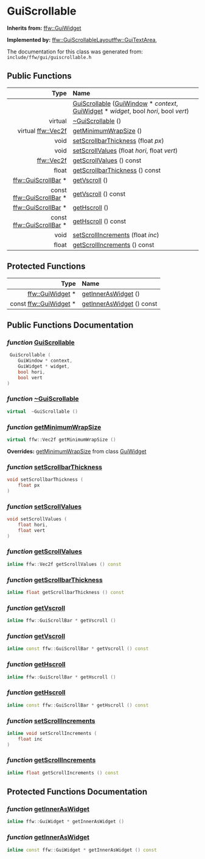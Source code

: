 GuiScrollable
===================================


**Inherits from:** [ffw::GuiWidget](ffw_GuiWidget.html)

**Implemented by:** [ffw::GuiScrollableLayout](ffw_GuiScrollableLayout.html)[ffw::GuiTextArea](ffw_GuiTextArea.html), 

The documentation for this class was generated from: `include/ffw/gui/guiscrollable.h`



## Public Functions

| Type | Name |
| -------: | :------- |
|   | [GuiScrollable](#9da48fbd) ([GuiWindow](ffw_GuiWindow.html) * _context_, [GuiWidget](ffw_GuiWidget.html) * _widget_, bool _hori_, bool _vert_)  |
|  virtual  | [~GuiScrollable](#6c487500) ()  |
|  virtual [ffw::Vec2f](ffw.html#fcfaa6c5) | [getMinimumWrapSize](#58fd9b8a) ()  |
|  void | [setScrollbarThickness](#9d03fe74) (float _px_)  |
|  void | [setScrollValues](#d66b1e98) (float _hori_, float _vert_)  |
|  [ffw::Vec2f](ffw.html#fcfaa6c5) | [getScrollValues](#8f957bd8) () const  |
|  float | [getScrollbarThickness](#d5abfdc3) () const  |
|  [ffw::GuiScrollBar](ffw_GuiScrollBar.html) * | [getVscroll](#a14e4906) ()  |
|  const [ffw::GuiScrollBar](ffw_GuiScrollBar.html) * | [getVscroll](#9e4eb2e6) () const  |
|  [ffw::GuiScrollBar](ffw_GuiScrollBar.html) * | [getHscroll](#0f65bc66) ()  |
|  const [ffw::GuiScrollBar](ffw_GuiScrollBar.html) * | [getHscroll](#9482fb26) () const  |
|  void | [setScrollIncrements](#c988a879) (float _inc_)  |
|  float | [getScrollIncrements](#368ce45e) () const  |


## Protected Functions

| Type | Name |
| -------: | :------- |
|  [ffw::GuiWidget](ffw_GuiWidget.html) * | [getInnerAsWidget](#a4ed7453) ()  |
|  const [ffw::GuiWidget](ffw_GuiWidget.html) * | [getInnerAsWidget](#dbe6de5f) () const  |


## Public Functions Documentation

### _function_ <a id="9da48fbd" href="#9da48fbd">GuiScrollable</a>

```cpp
 GuiScrollable (
    GuiWindow * context,
    GuiWidget * widget,
    bool hori,
    bool vert
) 
```



### _function_ <a id="6c487500" href="#6c487500">~GuiScrollable</a>

```cpp
virtual  ~GuiScrollable () 
```



### _function_ <a id="58fd9b8a" href="#58fd9b8a">getMinimumWrapSize</a>

```cpp
virtual ffw::Vec2f getMinimumWrapSize () 
```



**Overrides:** [getMinimumWrapSize](/doxygen/ffw_GuiWidget.md#c12efa3f) from class [GuiWidget](/doxygen/ffw_GuiWidget.md)

### _function_ <a id="9d03fe74" href="#9d03fe74">setScrollbarThickness</a>

```cpp
void setScrollbarThickness (
    float px
) 
```



### _function_ <a id="d66b1e98" href="#d66b1e98">setScrollValues</a>

```cpp
void setScrollValues (
    float hori,
    float vert
) 
```



### _function_ <a id="8f957bd8" href="#8f957bd8">getScrollValues</a>

```cpp
inline ffw::Vec2f getScrollValues () const 
```



### _function_ <a id="d5abfdc3" href="#d5abfdc3">getScrollbarThickness</a>

```cpp
inline float getScrollbarThickness () const 
```



### _function_ <a id="a14e4906" href="#a14e4906">getVscroll</a>

```cpp
inline ffw::GuiScrollBar * getVscroll () 
```



### _function_ <a id="9e4eb2e6" href="#9e4eb2e6">getVscroll</a>

```cpp
inline const ffw::GuiScrollBar * getVscroll () const 
```



### _function_ <a id="0f65bc66" href="#0f65bc66">getHscroll</a>

```cpp
inline ffw::GuiScrollBar * getHscroll () 
```



### _function_ <a id="9482fb26" href="#9482fb26">getHscroll</a>

```cpp
inline const ffw::GuiScrollBar * getHscroll () const 
```



### _function_ <a id="c988a879" href="#c988a879">setScrollIncrements</a>

```cpp
inline void setScrollIncrements (
    float inc
) 
```



### _function_ <a id="368ce45e" href="#368ce45e">getScrollIncrements</a>

```cpp
inline float getScrollIncrements () const 
```





## Protected Functions Documentation

### _function_ <a id="a4ed7453" href="#a4ed7453">getInnerAsWidget</a>

```cpp
inline ffw::GuiWidget * getInnerAsWidget () 
```



### _function_ <a id="dbe6de5f" href="#dbe6de5f">getInnerAsWidget</a>

```cpp
inline const ffw::GuiWidget * getInnerAsWidget () const 
```





